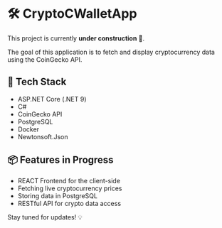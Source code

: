 ﻿# 🛠️ CryptoCWalletApp

This project is currently **under construction** 🚧.

The goal of this application is to fetch and display cryptocurrency data using the CoinGecko API.

## 🔧 Tech Stack

- ASP.NET Core (.NET 9)
- C#
- CoinGecko API
- PostgreSQL
- Docker
- Newtonsoft.Json

## 📦 Features in Progress
- REACT Frontend for the client-side
- Fetching live cryptocurrency prices
- Storing data in PostgreSQL
- RESTful API for crypto data access

Stay tuned for updates! 💡
